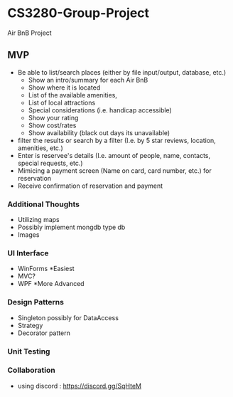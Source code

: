 # CS3280-Group-Project
Air BnB Project

## MVP
- Be able to list/search places (either by file input/output, database, etc.)
  - Show an intro/summary for each Air BnB
  - Show where it is located
  - List of the available amenities, 
  - List of local attractions
  - Special considerations (i.e. handicap accessible)
  - Show your rating
  - Show cost/rates
  - Show availability (black out days its unavailable)
- filter the results or search by a filter (I.e. by 5 star reviews, location, amenities, etc.)
- Enter is reservee's details (I.e. amount of people, name, contacts, special requests, etc.)
- Mimicing a payment screen (Name on card, card number, etc.) for reservation
- Receive confirmation of reservation and payment


### Additional Thoughts
- Utilizing maps
- Possibly implement mongdb type db
- Images

### UI Interface
- WinForms *Easiest
- MVC?
- WPF *More Advanced

### Design Patterns
- Singleton possibly for DataAccess
- Strategy
- Decorator pattern


### Unit Testing


### Collaboration 
- using discord : https://discord.gg/SqHteM

